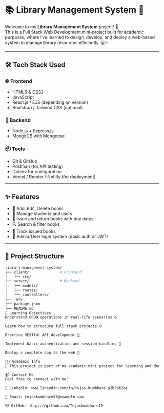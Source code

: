# 📚 Library Management System 🏫

Welcome to my **Library Management System** project! 🎉  
This is a Full Stack Web Development mini-project built for academic purposes, where I’ve learned to design, develop, and deploy a web-based system to manage library resources efficiently. 💻✨

---

## 🛠️ Tech Stack Used

### 🌐 Frontend
- HTML5 & CSS3
- JavaScript
- React.js / EJS (depending on version)
- Bootstrap / Tailwind CSS (optional)

### 🔧 Backend
- Node.js + Express.js
- MongoDB with Mongoose

### 📦 Tools
- Git & GitHub
- Postman (for API testing)
- Dotenv for configuration
- Vercel / Render / Netlify (for deployment)

---

## ✨ Features

- 📖 Add, Edit, Delete books
- 👥 Manage students and users
- 📆 Issue and return books with due dates
- 🔍 Search & filter books
- 🧾 Track issued books
- 🔐 Admin/User login system (basic auth or JWT)

---

## 📂 Project Structure

```bash
library-management-system/
├── client/              # Frontend
│   └── src/
├── server/              # Backend
│   ├── models/
│   ├── routes/
│   └── controllers/
├── .env
├── package.json
└── README.md
🎯 Learning Objectives
Understand CRUD operations in real-life scenarios ⚙️

Learn how to structure full stack projects 🌐

Practice RESTful API development 📡

Implement basic authentication and session handling 🔐

Deploy a complete app to the web 🚀

🧑‍🎓 Academic Info
📌 This project is part of my academic mini project for learning and demonstration purposes. Not intended for production use.

📬 Contact Me
Feel free to connect with me:

🔗 LinkedIn: www.linkedin.com/in/tejas-kumbhare-a2b5b622a

📧 Email: tejaskumbhare95@example.com

🐱 GitHub: https://github.com/Tejaskumbhare29

